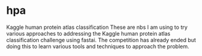 # hpa
Kaggle human protein atlas classification
These are nbs I am using to try various approaches to addressing the Kaggle human protein atlas classification challenge using fastai.
The competition has already ended but doing this to learn various tools and techniques to approach the problem. 
